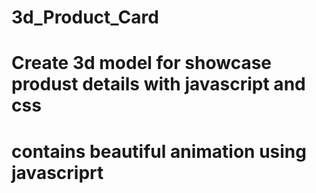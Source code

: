 # 3d_Product_Card
# Create 3d model for showcase produst details with javascript and css
# contains beautiful animation using javascriprt 
